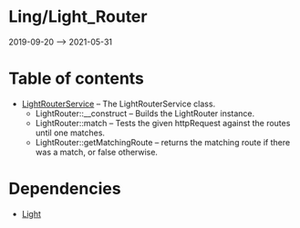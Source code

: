 Ling/Light_Router
================
2019-09-20 --> 2021-05-31




Table of contents
===========

- [LightRouterService](https://github.com/lingtalfi/Light_Router/blob/master/doc/api/Ling/Light_Router/Service/LightRouterService.md) &ndash; The LightRouterService class.
    - LightRouter::__construct &ndash; Builds the LightRouter instance.
    - LightRouter::match &ndash; Tests the given httpRequest against the routes until one matches.
    - LightRouter::getMatchingRoute &ndash; returns the matching route if there was a match, or false otherwise.


Dependencies
============
- [Light](https://github.com/lingtalfi/Light)


